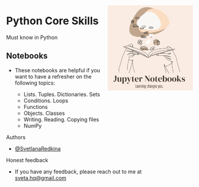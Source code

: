 <img
  align="right"
  src="readme-logo1.png"
  style="width: 230px; height: 230px">

# Python Core Skills
  
Must know in Python




## Notebooks

- These notebooks are helpful if you want to have a refresher on the following topics:
    
    * Lists. Tuples. Dictionaries. Sets
    * Conditions. Loops
    * Functions
    * Objects. Classes
    * Writing. Reading. Copying files
    * NumPy
    

Authors

- [@SvetlanaRedkina](https://github.com/SvetlanaRedkina)


Honest feedback

- If you have any feedback, please reach out to me at sveta.hq@gmail.com
